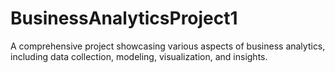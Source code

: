 # BusinessAnalyticsProject1
A comprehensive project showcasing various aspects of business analytics, including data collection, modeling, visualization, and insights.
